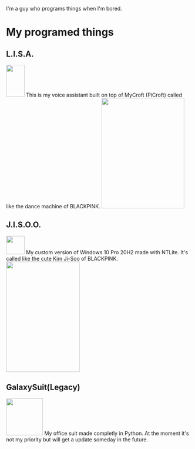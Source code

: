 I'm a guy who programs things when I'm bored.

# My programed things
## L.I.S.A.
<img src="https://user-images.githubusercontent.com/65157905/113275663-4bae2b80-92df-11eb-9a1a-1d8d918dd51a.png" width="50" height="87,5"> 
This is my voice assistant built on top of MyCroft (PiCroft) called like the dance machine of BLACKPINK.

<img src="https://user-images.githubusercontent.com/65157905/114158631-32336200-9925-11eb-88e6-8acc26904895.jpg" width="225" height="300">

## J.I.S.O.O.
<img src="https://user-images.githubusercontent.com/65157905/113872563-46a41d00-97b4-11eb-959d-00f8c5e717d1.png" width="50" height="50"> 
My custom version of Windows 10 Pro 20H2 made with NTLite. It's called like the cute Kim Ji-Soo of BLACKPINK.

<img src="https://user-images.githubusercontent.com/65157905/114159586-3b70fe80-9926-11eb-91db-db7f9b295ed7.jpg" width="200" height="300">

## GalaxySuit(Legacy)
<img src="https://user-images.githubusercontent.com/65157905/114159899-960a5a80-9926-11eb-80c6-ff0a0061435d.png" width="100" height="100">
My office suit made completly in Python. At the moment it's not my priority but will get a update someday in the future.
